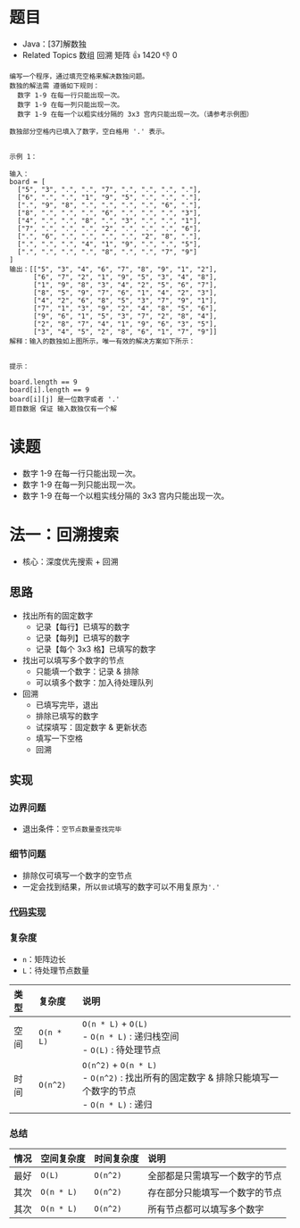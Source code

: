 # 题目

- Java：[37]解数独
- Related Topics 数组 回溯 矩阵 👍 1420 👎 0

```text
编写一个程序，通过填充空格来解决数独问题。 
数独的解法需 遵循如下规则： 
  数字 1-9 在每一行只能出现一次。 
  数字 1-9 在每一列只能出现一次。 
  数字 1-9 在每一个以粗实线分隔的 3x3 宫内只能出现一次。（请参考示例图） 

数独部分空格内已填入了数字，空白格用 '.' 表示。 


示例 1： 

输入：
board = [
  ["5", "3", ".", ".", "7", ".", ".", ".", "."], 
  ["6", ".", ".", "1", "9", "5", ".", ".", "."], 
  [".", "9", "8", ".", ".", ".", ".", "6", "."], 
  ["8", ".", ".", ".", "6", ".", ".", ".", "3"], 
  ["4", ".", ".", "8", ".", "3", ".", ".", "1"], 
  ["7", ".", ".", ".", "2", ".", ".", ".", "6"], 
  [".", "6", ".", ".", ".", ".", "2", "8", "."], 
  [".", ".", ".", "4", "1", "9", ".", ".", "5"], 
  [".", ".", ".", ".", "8", ".", ".", "7", "9"]
]
输出：[["5", "3", "4", "6", "7", "8", "9", "1", "2"], 
      ["6", "7", "2", "1", "9", "5", "3", "4", "8"], 
      ["1", "9", "8", "3", "4", "2", "5", "6", "7"], 
      ["8", "5", "9", "7", "6", "1", "4", "2", "3"], 
      ["4", "2", "6", "8", "5", "3", "7", "9", "1"], 
      ["7", "1", "3", "9", "2", "4", "8", "5", "6"], 
      ["9", "6", "1", "5", "3", "7", "2", "8", "4"], 
      ["2", "8", "7", "4", "1", "9", "6", "3", "5"], 
      ["3", "4", "5", "2", "8", "6", "1", "7", "9"]]
解释：输入的数独如上图所示，唯一有效的解决方案如下所示：


提示： 

board.length == 9 
board[i].length == 9 
board[i][j] 是一位数字或者 '.' 
题目数据 保证 输入数独仅有一个解 
```

# 读题

- 数字 1-9 在每一行只能出现一次。
- 数字 1-9 在每一列只能出现一次。
- 数字 1-9 在每一个以粗实线分隔的 3x3 宫内只能出现一次。

# 法一：回溯搜索

- 核心：深度优先搜索 + 回溯

## 思路

- 找出所有的固定数字
  - 记录【每行】已填写的数字
  - 记录【每列】已填写的数字
  - 记录【每个 3x3 格】已填写的数字
- 找出可以填写多个数字的节点
  - 只能填一个数字：记录 & 排除
  - 可以填多个数字：加入待处理队列
- 回溯
  - 已填写完毕，退出
  - 排除已填写的数字
  - 试探填写：固定数字 & 更新状态
  - 填写一下空格
  - 回溯

## 实现

### 边界问题

- 退出条件：`空节点数量查找完毕`

### 细节问题

- 排除仅可填写一个数字的空节点
- 一定会找到结果，所以`尝试`填写的数字可以不用复原为`'.'`

### [代码实现](/src/main/java/leetcode/sub0037/Demo01.java)

### 复杂度

- `n`：矩阵边长
- `L`：待处理节点数量

类型 | 复杂度 | 说明
:--- |:--- |:---
空间 | `O(n * L)` | `O(n * L)` + `O(L)` </br> - `O(n * L)` : 递归栈空间 </br> - `O(L)` : 待处理节点
时间 | `O(n^2)` | `O(n^2)` + `O(n * L)` </br> - `O(n^2)` : 找出所有的固定数字 & 排除只能填写一个数字的节点 </br> - `O(n * L)` : 递归

### 总结

情况 | 空间复杂度 | 时间复杂度 | 说明
:--- |:--- |:--- |:---
最好 | `O(L)` | `O(n^2)` | 全部都是只需填写一个数字的节点
其次 | `O(n * L)` | `O(n^2)` | 存在部分只能填写一个数字的节点
其次 | `O(n * L)` | `O(n^2)` | 所有节点都可以填写多个数字
